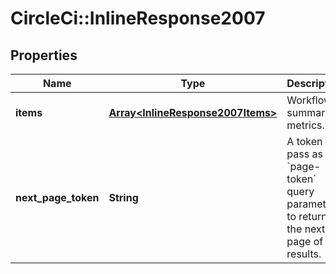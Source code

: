 # CircleCi::InlineResponse2007

## Properties
Name | Type | Description | Notes
------------ | ------------- | ------------- | -------------
**items** | [**Array&lt;InlineResponse2007Items&gt;**](InlineResponse2007Items.md) | Workflow summary metrics. | 
**next_page_token** | **String** | A token to pass as a &#x60;page-token&#x60; query parameter to return the next page of results. | 


